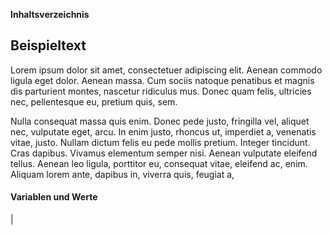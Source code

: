<!-- HEADER_START: {"lang": "de"} -->
<!-- HEADER_END -->


**Inhaltsverzeichnis**   

<!-- TOC_START: {"heading_depth": 2} -->
<!-- TOC_END -->

## Beispieltext 

Lorem ipsum dolor sit amet, consectetuer adipiscing elit. Aenean commodo ligula eget dolor. Aenean massa. Cum sociis natoque penatibus et magnis dis parturient montes, nascetur ridiculus mus. Donec quam felis, ultricies nec, pellentesque eu, pretium quis, sem.

Nulla consequat massa quis enim. Donec pede justo, fringilla vel, aliquet nec, vulputate eget, arcu. In enim justo, rhoncus ut, imperdiet a, venenatis vitae, justo. Nullam dictum felis eu pede mollis pretium. Integer tincidunt. Cras dapibus. Vivamus elementum semper nisi. Aenean vulputate eleifend tellus. Aenean leo ligula, porttitor eu, consequat vitae, eleifend ac, enim. Aliquam lorem ante, dapibus in, viverra quis, feugiat a,
 

#### Variablen und Werte  


<!-- DATA_SCHEMA_SPECIFICATION_START: {"id": "Sandbox_Data", "lang": "de"} -->
<!-- DATA_SCHEMA_TABLE_START -->
<!-- DATA_SCHEMA_TABLE_END -->
<!-- DATA_SCHEMA_SPECIFICATION_END -->


<!-- DATA_SCHEMA_SPECIFICATION_START: {"id": "Sandbox_Data_lfs", "lang": "de"} -->
<!-- DATA_SCHEMA_TABLE_START -->                       |
<!-- DATA_SCHEMA_TABLE_END -->
<!-- DATA_SCHEMA_SPECIFICATION_END -->



<!-- FOOTER_START: {"lang": "de"} -->
<!-- FOOTER_END -->



<!-- CUSTOM_MARKDOWN_START: {"id": "appendix"} -->
<!-- CUSTOM_MARKDOWN_END -->




